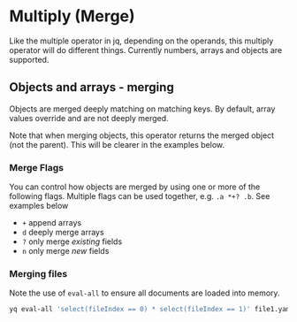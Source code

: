 # Multiply (Merge)

Like the multiple operator in jq, depending on the operands, this multiply operator will do different things. Currently numbers, arrays and objects are supported.

## Objects and arrays - merging
Objects are merged deeply matching on matching keys. By default, array values override and are not deeply merged.

Note that when merging objects, this operator returns the merged object (not the parent). This will be clearer in the examples below.

### Merge Flags
You can control how objects are merged by using one or more of the following flags. Multiple flags can be used together, e.g. `.a *+? .b`.  See examples below

- `+` append arrays
- `d` deeply merge arrays
- `?` only merge _existing_ fields
- `n` only merge _new_ fields

### Merging files
Note the use of `eval-all` to ensure all documents are loaded into memory.

```bash
yq eval-all 'select(fileIndex == 0) * select(fileIndex == 1)' file1.yaml file2.yaml
```
